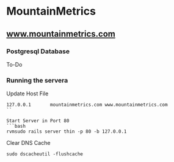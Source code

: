 # MountainMetrics 
## www.mountainmetrics.com 

### Postgresql Database
To-Do

### Running the servera
Update Host File 
```
127.0.0.1       mountainmetrics.com www.mountainmetrics.com
``

Start Server in Port 80 
```bash
rvmsudo rails server thin -p 80 -b 127.0.0.1
```

Clear DNS Cache
```
sudo dscacheutil -flushcache
```
